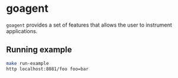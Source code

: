 # goagent

`goagent` provides a set of features that allows the user to instrument applications.

## Running example

```bash
make run-example
http localhost:8081/foo foo=bar
```

